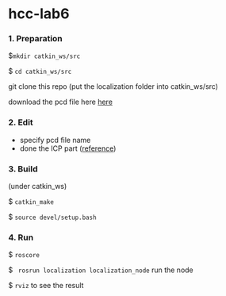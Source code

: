# hcc-lab6

### 1. Preparation
$```mkdir catkin_ws/src```

$ ```cd catkin_ws/src```

git clone this repo (put the localization folder into catkin_ws/src)

download the pcd file here [here]()

### 2. Edit

* specify pcd file name
* done the ICP part ([reference](http://pointclouds.org/documentation/tutorials/iterative_closest_point.php))

### 3. Build
(under catkin_ws)

$ ```catkin_make```

$ ```source devel/setup.bash```

### 4. Run

$ ```roscore```

$ ``` rosrun localization localization_node``` run the node

$ ```rviz```   to see the result
